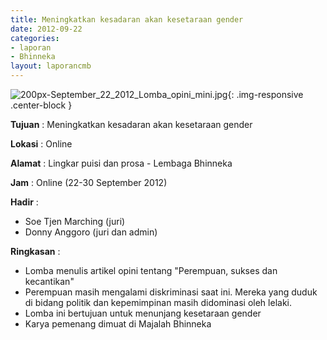 ```yaml
---
title: Meningkatkan kesadaran akan kesetaraan gender
date: 2012-09-22
categories:
- laporan
- Bhinneka
layout: laporancmb
---
```

	
![200px-September_22_2012_Lomba_opini_mini.jpg](/uploads/200px-September_22_2012_Lomba_opini_mini.jpg){: .img-responsive .center-block }	
	
**Tujuan** :	Meningkatkan kesadaran akan kesetaraan gender
	
**Lokasi** :	Online
	
**Alamat** : 	Lingkar puisi dan prosa - Lembaga Bhinneka
	
**Jam** :	Online (22-30 September 2012)
	
**Hadir** :	
*	Soe Tjen Marching (juri)
*	Donny Anggoro (juri dan admin)

**Ringkasan** :	
*	Lomba menulis artikel opini tentang "Perempuan, sukses dan kecantikan"
*	Perempuan masih mengalami diskriminasi saat ini. Mereka yang duduk di bidang politik dan kepemimpinan masih didominasi oleh lelaki.
*	Lomba ini bertujuan untuk menunjang kesetaraan gender
*	Karya pemenang dimuat di Majalah Bhinneka
